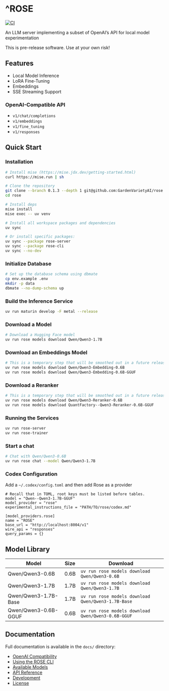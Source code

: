 # ^ROSE

 [![CI](https://github.com/GardenVarietyAI/rose-server/actions/workflows/ci.yml/badge.svg)](https://github.com/GardenVarietyAI/rose-server/actions/workflows/ci.yml)

An LLM server implementing a subset of OpenAI’s API for local model experimentation

This is pre-release software. Use at your own risk!

## Features

- Local Model Inference
- LoRA Fine-Tuning
- Embeddings
- SSE Streaming Support

### OpenAI-Compatible API

- `v1/chat/completions`
- `v1/embeddings`
- `v1/fine_tuning`
- `v1/responses`

## Quick Start

### Installation

```bash
# Install mise (https://mise.jdx.dev/getting-started.html)
curl https://mise.run | sh

# Clone the repository
git clone --branch 0.1.3 --depth 1 git@github.com:GardenVarietyAI/rose.git
cd rose

# Install deps
mise install
mise exec -- uv venv

# Install all workspace packages and dependencies
uv sync

# Or install specific packages:
uv sync --package rose-server
uv sync --package rose-cli
uv sync --no-dev
```

### Initialize Database

```bash
# Set up the database schema using dbmate
cp env.example .env
mkdir -p data
dbmate --no-dump-schema up
```

### Build the Inference Service

```bash
uv run maturin develop -F metal --release
```

### Download a Model

```bash
# Download a Hugging Face model
uv run rose models download Qwen/Qwen3-1.7B
```

### Download an Embeddings Model

```bash
# This is a temporary step that will be smoothed out in a future release
uv run rose models download Qwen/Qwen3-Embedding-0.6B
uv run rose models download Qwen/Qwen3-Embedding-0.6B-GGUF
```

### Download a Reranker

```bash
# This is a temporary step that will be smoothed out in a future release
uv run rose models download Qwen/Qwen3-Reranker-0.6B
uv run rose models download QuantFactory--Qwen3-Reranker-0.6B-GGUF
```

### Running the Services

```bash
uv run rose-server
uv run rose-trainer
```

### Start a chat

```bash
# Chat with Qwen/Qwen3-0.6B
uv run rose chat --model Qwen/Qwen3-1.7B
```

### Codex Configuration

Add a `~/.codex/config.toml` and then add Rose as a provider

```
# Recall that in TOML, root keys must be listed before tables.
model = "Qwen--Qwen3-1.7B-GGUF"
model_provider = "rose"
experimental_instructions_file = "PATH/TO/rose/codex.md"

[model_providers.rose]
name = "ROSE"
base_url = "http://localhost:8004/v1"
wire_api = "responses"
query_params = {}
```

## Model Library

| Model | Size | Download |
| ----- | ---- | -------- |
| Qwen/Qwen3-0.6B | 0.6B | `uv run rose models download Qwen/Qwen3-0.6B` |
| Qwen/Qwen3-1.7B | 1.7B | `uv run rose models download Qwen/Qwen3-1.7B` |
| Qwen/Qwen3-1.7B-Base | 1.7B | `uv run rose models download Qwen/Qwen3-1.7B-Base` |
| Qwen/Qwen3-0.6B-GGUF | 0.6B | `uv run rose models download Qwen/Qwen3-0.6B-GGUF` |

## Documentation

Full documentation is available in the `docs/` directory:

- [OpenAI Compatibility](docs/openai-compatibility.md)
- [Using the ROSE CLI](docs/using-the-rose-cli.md)
- [Available Models](docs/available-models.md)
- [API Reference](docs/api-reference.md)
- [Development](docs/development.md)
- [License](docs/license.md)

